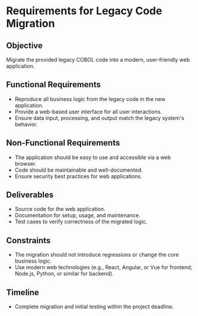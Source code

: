# Requirements for Legacy Code Migration

## Objective
Migrate the provided legacy COBOL code into a modern, user-friendly web application.

## Functional Requirements
- Reproduce all business logic from the legacy code in the new application.
- Provide a web-based user interface for all user interactions.
- Ensure data input, processing, and output match the legacy system's behavior.

## Non-Functional Requirements
- The application should be easy to use and accessible via a web browser.
- Code should be maintainable and well-documented.
- Ensure security best practices for web applications.

## Deliverables
- Source code for the web application.
- Documentation for setup, usage, and maintenance.
- Test cases to verify correctness of the migrated logic.

## Constraints
- The migration should not introduce regressions or change the core business logic.
- Use modern web technologies (e.g., React, Angular, or Vue for frontend; Node.js, Python, or similar for backend).

## Timeline
- Complete migration and initial testing within the project deadline.
